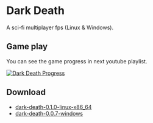 # Dark Death

A sci-fi multiplayer fps (Linux & Windows).

## Game play

You can see the game progress in next youtube playlist. 

[![Dark Death Progress](http://img.youtube.com/vi/w9zjnGgVsZk/0.jpg)](https://www.youtube.com/playlist?list=PLcUKhWwmWVPHpVO0qTNTxEtt8QSWgM-1q "Click to view Dark Death progress")

## Download

* [dark-death-0.1.0-linux-x86_64](https://drive.google.com/open?id=1T3VS6g-QN_KphToGBD1O00yXUeVLD-qo)
* [dark-death-0.0.7-windows](https://drive.google.com/open?id=1yzXELeYqOgJkHfULKGlmspXlxlSYrNNF)
